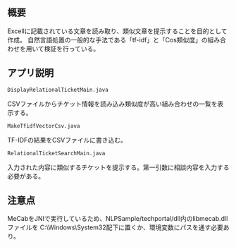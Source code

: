 ## 概要
Excellに記載されている文章を読み取り、類似文章を提示することを目的として作成。
自然言語処置の一般的な手法である「tf-idf」と「Cos類似度」の組み合わせを用いて検証を行っている。

## アプリ説明
`DisplayRelationalTicketMain.java`

CSVファイルからチケット情報を読み込み類似度が高い組み合わせの一覧を表示する。

`MakeTfidfVectorCsv.java`

TF-IDFの結果をCSVファイルに書き込む。

`RelationalTicketSearchMain.java`

入力された内容に類似するチケットを提示する。第一引数に相談内容を入力する必要がある。

## 注意点
MeCabをJNIで実行しているため、NLPSample/techportal/dll内のlibmecab.dllファイルを
C:\Windows\System32配下に置くか、環境変数にパスを通す必要あり。
